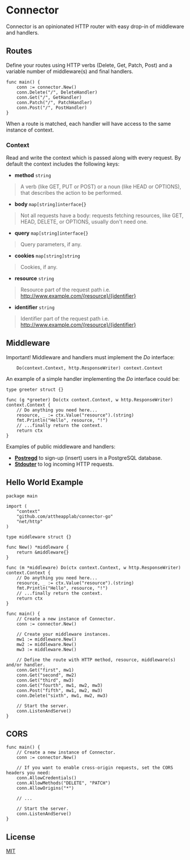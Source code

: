 # Connector

Connector is an opinionated HTTP router with easy drop-in of middleware and handlers.

## Routes

Define your routes using HTTP verbs (Delete, Get, Patch, Post) and a variable number of middleware(s) and final handlers.

```golang
func main() {
    conn := connector.New()
    conn.Delete("/", DeleteHandler)
    conn.Get("/", GetHandler)
    conn.Patch("/", PatchHandler)
    conn.Post("/", PostHandler)
}
```

When a route is matched, each handler will have access to the same instance of context.

### Context

Read and write the context which is passed along with every request. By default the context includes the following keys:

- **method** `string`
> A verb (like GET, PUT or POST) or a noun (like HEAD or OPTIONS), that describes the action to be performed.

- **body** `map[string]interface{}`
> Not all requests have a body: requests fetching resources, like GET, HEAD, DELETE, or OPTIONS, usually don't need one.

- **query** `map[string]interface{}`
> Query parameters, if any.

- **cookies** `map[string]string`
> Cookies, if any.

- **resource** `string`
> Resource part of the request path i.e. http://www.example.com/{resource}/{identifier}

- **identifier** `string`
> Identifier part of the request path i.e. http://www.example.com/{resource}/{identifier}

## Middleware

Important! Middleware and handlers must implement the *Do* interface:

```golang
	Do(context.Context, http.ResponseWriter) context.Context
```

An example of a simple handler implementing the *Do* interface could be:

```golang
type greeter struct {}

func (g *greeter) Do(ctx context.Context, w http.ResponseWriter) context.Context {
	// Do anything you need here...
	resource, _ := ctx.Value("resource").(string)
	fmt.Println("Hello", resource, "!")
	// ...finally return the context.
	return ctx
}
```

Examples of public middleware and handlers:

- [**Postregd**](https://github.com/attheapplab/postregd-go) to sign-up (insert) users in a PostgreSQL database.
- [**Stdouter**](https://github.com/attheapplab/stdouter-go) to log incoming HTTP requests.

## Hello World Example

```golang
package main

import (
	"context"
	"github.com/attheapplab/connector-go"
	"net/http"
)

type middleware struct {}

func New() *middleware {
	return &middleware{}
}

func (m *middleware) Do(ctx context.Context, w http.ResponseWriter) context.Context {
	// Do anything you need here...
	resource, _ := ctx.Value("resource").(string)
	fmt.Println("Hello", resource, "!")
	// ...finally return the context.
	return ctx
}

func main() {
	// Create a new instance of Connector.
	conn := connector.New()

	// Create your middleware instances.
	mw1 := middleware.New()
	mw2 := middleware.New()
	mw3 := middleware.New()
	
	// Define the route with HTTP method, resource, middleware(s) and/or handler.
	conn.Get("first", mw1)
	conn.Get("second", mw2)
	conn.Get("third", mw3)
	conn.Get("fourth", mw1, mw2, mw3)
	conn.Post("fifth", mw1, mw2, mw3)
	conn.Delete("sixth", mw1, mw2, mw3)
	
	// Start the server.
	conn.ListenAndServe()
}

```

## CORS

```golang
func main() {
	// Create a new instance of Connector.
	conn := connector.New()
	
	// If you want to enable cross-origin requests, set the CORS headers you need:
	conn.AllowCredentials()
	conn.AllowMethods("DELETE", "PATCH")
	conn.AllowOrigins("*")
	
	// ...

	// Start the server.
	conn.ListenAndServe()
}

```

## License
[MIT](https://choosealicense.com/licenses/mit/)